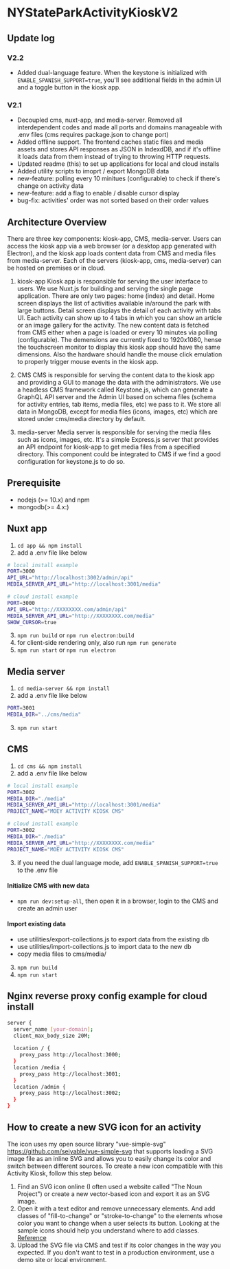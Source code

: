 # NYStateParkActivityKioskV2

## Update log
### V2.2
- Added dual-language feature. When the keystone is initialized with `ENABLE_SPANISH_SUPPORT=true`, you'll see additional fields in the admin UI and a toggle button in the kiosk app.

### V2.1
- Decoupled cms, nuxt-app, and media-server. Removed all interdependent codes and made all ports and domains manageable with .env files (cms requires package.json to change port)
- Added offline support. The frontend caches static files and media assets and stores API responses as JSON in IndexdDB, and if it's offline it loads data from them instead of trying to throwing HTTP requests.
- Updated readme (this) to set up applications for local and cloud installs
- Added utility scripts to imoprt / export MongoDB data
- new-feature: polling every 10 minitues (configurable) to check if there's change on activity data
- new-feature: add a flag to enable / disable cursor display
- bug-fix: activities' order was not sorted based on their order values

## Architecture Overview
There are three key components: kiosk-app, CMS, media-server. Users can access the kiosk app via a web browser (or a desktop app generated with Electron), and the kiosk app loads content data from CMS and media files from media-server. Each of the servers (kiosk-app, cms, media-server) can be hosted on premises or in cloud.

1. kiosk-app
Kiosk app is responsible for serving the user interface to users. We use Nuxt.js for building and serving the single page application. There are only two pages: home (index) and detail. Home screen displays the list of activities available in/around the park with large buttons. Detail screen displays the detail of each activity with tabs UI. Each activity can show up to 4 tabs in which you can show an article or an image gallery for the activity.
The new content data is fetched from CMS either when a page is loaded or every 10 minutes via polling (configurable).
The demensions are currently fixed to 1920x1080, hense the touchscreen monitor to display this kiosk app should have the same dimensions. Also the hardware should handle the mouse click emulation to properly trigger mouse events in the kiosk app.

2. CMS
CMS is responsible for serving the content data to the kiosk app and providing a GUI to manage the data with the administrators. We use a headless CMS framework called Keystone.js, which can generate a GraphQL API server and the Admin UI based on schema files (schema for activity entries, tab items, media files, etc) we pass to it. We store all data in MongoDB, except for media files (icons, images, etc) which are stored under cms/media directory by default.

3. media-server
Media server is responsible for serving the media files such as icons, images, etc. It's a simple Express.js server that provides an API endpoint for kiosk-app to get media files from a specified directory. This component could be integrated to CMS if we find a good configuration for keystone.js to do so.

## Prerequisite
- nodejs (>= 10.x) and npm
- mongodb(>= 4.x:)

## Nuxt app
1. ```cd app && npm install```
2. add a .env file like below
```bash
# local install example
PORT=3000
API_URL="http://localhost:3002/admin/api"
MEDIA_SERVER_API_URL="http://localhost:3001/media"
```
```bash
# cloud install example
PORT=3000
API_URL="http://XXXXXXXX.com/admin/api"
MEDIA_SERVER_API_URL="http://XXXXXXXX.com/media"
SHOW_CURSOR=true
```
3. ```npm run build``` or ```npm run electron:build``` 
4. for client-side rendering only, also run ```npm run generate```
5. ```npm run start``` or  ```npm run electron```

## Media server
1. ```cd media-server && npm install```
2. add a .env file like below
```bash
PORT=3001
MEDIA_DIR="../cms/media"
```
3. ```npm run start```

## CMS
1. ```cd cms && npm install```
2. add a .env file like below
```bash
# local install example
PORT=3002
MEDIA_DIR="./media"
MEDIA_SERVER_API_URL="http://localhost:3001/media"
PROJECT_NAME="MOEY ACTIVITY KIOSK CMS"
```
```bash
# cloud install example
PORT=3002
MEDIA_DIR="./media"
MEDIA_SERVER_API_URL="http://XXXXXXXX.com/media"
PROJECT_NAME="MOEY ACTIVITY KIOSK CMS"
```
3. if you need the dual language mode, add `ENABLE_SPANISH_SUPPORT=true` to the .env file

#### Initialize CMS with new data
- ```npm run dev:setup-all```, then open it in a browser, login to the CMS and create an admin user

#### Import existing data
- use utilities/export-collections.js to export data from the existing db
- use utilities/import-collections.js to import data to the new db
- copy media files to cms/media/

3. ```npm run build```
4. ```npm run start```

## Nginx reverse proxy config example for cloud install
```bash
server {
  server_name [your-domain];
  client_max_body_size 20M;
  
  location / {
    proxy_pass http://localhost:3000;
  }
  location /media {
    proxy_pass http://localhost:3001;
  }
  location /admin {
    proxy_pass http://localhost:3002;
  }
}
```

## How to create a new SVG icon for an activity
The icon uses my open source library "vue-simple-svg" <https://github.com/seiyable/vue-simple-svg> that supports loading a SVG image file as an inline SVG and allows you to easily change its color and switch between different sources.
To create a new icon compatible with this Activity Kiosk, follow this step below.
1. Find an SVG icon online (I often used a website called "The Noun Project") or create a new vector-based icon and export it as an SVG image.
2. Open it with a text editor and remove unnecessary elements. And add classes of "fill-to-change" or "stroke-to-change" to the elements whose color you want to change when a user selects its button. Looking at the sample icons should help you understand where to add classes. [Reference](https://github.com/moeyinc/NYStateParkActivityKioskV2/blob/master/sample-assets/icons/hiking.svg?short_path=e04af6d)
3. Upload the SVG file via CMS and test if its color changes in the way you expected. If you don't want to test in a production environment, use a demo site or local environment.
